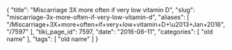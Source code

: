 {
    "title": "Miscarriage 3X more often if very low vitamin D",
    "slug": "miscarriage-3x-more-often-if-very-low-vitamin-d",
    "aliases": [
        "/Miscarriage+3X+more+often+if+very+low+vitamin+D+\u2013+Jan+2016",
        "/7597"
    ],
    "tiki_page_id": 7597,
    "date": "2016-06-11",
    "categories": [
        "old name"
    ],
    "tags": [
        "old name"
    ]
}